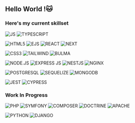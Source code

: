## Hello World !🐱

### Here's my current skillset
<!-- #### Languages -->
![JS](https://img.shields.io/badge/JavaScript-323330?style=for-the-badge&logo=javascript&logoColor=F7DF1E)
![TYPESCRIPT](https://img.shields.io/badge/TypeScript-3178C6?style=for-the-badge&logo=typescript&logoColor=white)
<!-- #### Front End -->
![HTML5](https://img.shields.io/badge/HTML5-E34F26?style=for-the-badge&logo=html5&logoColor=white)
![EJS](https://img.shields.io/badge/Ejs-B4CA65?style=for-the-badge&logo=ejs&logoColor=white)
![REACT](https://img.shields.io/badge/React%20js-20232A?style=for-the-badge&logo=react&logoColor=white)
![NEXT](https://img.shields.io/badge/Next%20js-000000?style=for-the-badge&logo=nextdotjs&logoColor=white)

![CSS3](https://img.shields.io/badge/CSS3-1572B6?style=for-the-badge&logo=css3&logoColor=white)
![TAILWIND](https://img.shields.io/badge/Tailwind%20CSS-06B6D4?style=for-the-badge&logo=tailwindcss&logoColor=white)
![BULMA](https://img.shields.io/badge/Bulma-00D1B2?style=for-the-badge&logo=bulma&logoColor=white)
<!-- ![VITE](https://img.shields.io/badge/Vite-646CFF?style=for-the-badge&logo=vite&logoColor=F7DF1E) -->
<!-- #### Back End -->
![NODE.JS](https://img.shields.io/badge/Node%20js-339933?style=for-the-badge&logo=nodedotjs&logoColor=white)
![EXPRESS JS](https://img.shields.io/badge/Express%20js-000000?style=for-the-badge&logo=express&logoColor=white)
![NESTJS](https://img.shields.io/badge/nestjs-E0234E?style=for-the-badge&logo=nestjs&logoColor=white)
![NGINX](https://img.shields.io/badge/Nginx-009639?style=for-the-badge&logo=nginx&logoColor=white)
<!-- ##### Database -->
![POSTGRESQL](https://img.shields.io/badge/PostgreSQL-316192?style=for-the-badge&logo=postgresql&logoColor=white)
![SEQUELIZE](https://img.shields.io/badge/Sequelize-52B0E7?style=for-the-badge&logo=Sequelize&logoColor=white)
![MONGODB](https://img.shields.io/badge/mongodb-47A248?style=for-the-badge&logo=mongodb&logoColor=white)
<!-- ##### Tests -->
![JEST](https://img.shields.io/badge/JEST-C21325?style=for-the-badge&logo=jest&logoColor=white)
![CYPRESS](https://img.shields.io/badge/cypress-69d3a7?style=for-the-badge&logo=cypress&logoColor=white)

### Work In Progress
![PHP](https://img.shields.io/badge/PHP-777BB4?style=for-the-badge&logo=php&logoColor=white)
![SYMFONY](https://img.shields.io/badge/Symfony-000000?style=for-the-badge&logo=Symfony&logoColor=white)
![COMPOSER](https://img.shields.io/badge/Composer-885630?style=for-the-badge&logo=Composer&logoColor=white)
![DOCTRINE](https://img.shields.io/badge/doctrine-FC6A31?style=for-the-badge&logo=doctrine&logoColor=white)
![APACHE](https://img.shields.io/badge/Apache-D22128?style=for-the-badge&logo=apache&logoColor=white)

![PYTHON](https://img.shields.io/badge/python-3776AB?style=for-the-badge&logo=python&logoColor=white)
![DJANGO](https://img.shields.io/badge/django-092E20?style=for-the-badge&logo=django&logoColor=white)
<!--
##### Packages
![NPM](https://img.shields.io/badge/npm-CB3837?style=for-the-badge&logo=npm&logoColor=white)
![PNPM](https://img.shields.io/badge/pnpm-F69220?style=for-the-badge&logo=pnpm&logoColor=white)
![YARN](https://img.shields.io/badge/Yarn-2C8EBB?style=for-the-badge&logo=yarn&logoColor=white)
#### Project
![JIRA](https://img.shields.io/badge/Jira-0052CC?style=for-the-badge&logo=jira&logoColor=white)
![CONFLUENCE](https://img.shields.io/badge/Confluence-172B4D?style=for-the-badge&logo=confluence&logoColor=white)
![GIT](https://img.shields.io/badge/Git-F05032?style=for-the-badge&logo=git&logoColor=white)
![FIGMA](https://img.shields.io/badge/Figma-F24E1E?style=for-the-badge&logo=figma&logoColor=white)
#### Environment
![WINDOWS](https://img.shields.io/badge/Windows-0078D6?style=for-the-badge&logo=windows&logoColor=white) 
![LINUX](https://img.shields.io/badge/Linux-FCC624?style=for-the-badge&logo=linux&logoColor=black)
![UBUNTU](https://img.shields.io/badge/Ubuntu-E95420?style=for-the-badge&logo=ubuntu&logoColor=white)
![VS CODE](https://img.shields.io/badge/Visual_Studio_Code-0078D4?style=for-the-badge&logo=visual%20studio%20code&logoColor=white)
![VIRTUALBOX](https://img.shields.io/badge/Virtualbox-2F61B4?style=for-the-badge&logo=virtualbox&logoColor=white)
![DOCKER](https://img.shields.io/badge/Docker-2496ED?style=for-the-badge&logo=docker&logoColor=white)
-->

<!--
### Currently looking into
-->
<!--
**NoyannOzmen/NoyannOzmen** is a ✨ _special_ ✨ repository because its `README.md` (this file) appears on your GitHub profile.

Here are some ideas to get you started:

- 🔭 I’m currently working on ...
- 🌱 I’m currently learning ...
- 👯 I’m looking to collaborate on ...
- 🤔 I’m looking for help with ...
- 💬 Ask me about ...
- 📫 How to reach me: ...
- 😄 Pronouns: ...
- ⚡ Fun fact: ...
-->
